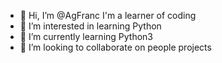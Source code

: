 - 👋 Hi, I’m @AgFranc I'm a learner of coding
- 👀 I’m interested in learning Python
- 🌱 I’m currently learning Python3
- 💞️ I’m looking to collaborate on people projects


<!---
AgFranc/AgFranc is a ✨ special ✨ repository because its `README.md` (this file) appears on your GitHub profile.
You can click the Preview link to take a look at your changes.
--->
